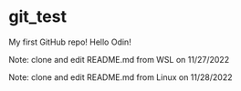 # git_test
My first GitHub repo!
Hello Odin!

Note: clone and edit README.md from WSL on 11/27/2022

Note: clone and edit README.md from Linux on 11/28/2022